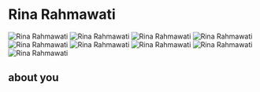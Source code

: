 Rina Rahmawati
=
![Rina Rahmawati](https://raw.githubusercontent.com/LoroSukmo/lorosukmo/master/rr/1.jpg) ![Rina Rahmawati](https://raw.githubusercontent.com/LoroSukmo/lorosukmo/master/rr/2.jpg) ![Rina Rahmawati](https://raw.githubusercontent.com/LoroSukmo/lorosukmo/master/rr/3.jpg)
![Rina Rahmawati](https://raw.githubusercontent.com/LoroSukmo/lorosukmo/master/rr/4.jpg) ![Rina Rahmawati](https://raw.githubusercontent.com/LoroSukmo/lorosukmo/master/rr/5.jpg) ![Rina Rahmawati](https://raw.githubusercontent.com/LoroSukmo/lorosukmo/master/rr/6.jpg)
![Rina Rahmawati](https://raw.githubusercontent.com/LoroSukmo/lorosukmo/master/rr/7.jpg) ![Rina Rahmawati](https://raw.githubusercontent.com/LoroSukmo/lorosukmo/master/rr/8.jpg) ![Rina Rahmawati](https://raw.githubusercontent.com/LoroSukmo/lorosukmo/master/rr/9.jpg)



about you
-
